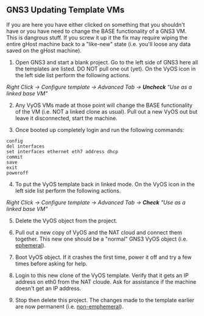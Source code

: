 ## GNS3 Updating Template VMs

If you are here you have either clicked on something that you shouldn't have or you have need to change the BASE functionality of a GNS3 VM. This is dangrous stuff. If you screw it up it the fix may require wiping the entire gHost machine back to a "like-new" state (i.e. you'll loose any data saved on the gHost machine).

1. Open GNS3 and start a blank project. Go to the left side of GNS3 here all the templates are listed. DO NOT pull one out (yet). On the VyOS icon in the left side list perform the following actions.

*Right Click -> Configure template -> Advanced Tab -> **Uncheck** "Use as a linked base VM"*

2. Any VyOS VMs made at those point will change the BASE functionality of the VM (i.e. NOT a linked clone as usual). Pull out a new VyOS out but leave it disconnected, start the machine. 

3. Once booted up completely login and run the following commands:

```
config
del interfaces 
set interfaces ethernet eth7 address dhcp
commit
save
exit
poweroff
```
4. To put the VyOS template back in linked mode. On the VyOS icon in the left side list perform the following actions.

*Right Click -> Configure template -> Advanced Tab -> **Check** "Use as a linked base VM"*

5. Delete the VyOS object from the project.

6. Pull out a new copy of VyOS and the NAT cloud and connect them together. This new one should be a "normal" GNS3 VyOS object (i.e. [ephemeral](https://www.merriam-webster.com/dictionary/ephemeral)).

7. Boot VyOS object. If it crashes the first time, power it off and try a few times before asking for help.

8. Login to this new clone of the VyOS template. Verify that it gets an IP address on eth0 from the NAT cloude. Ask for assistance if the machine doesn't get an IP address.

9. Stop then delete this project. The changes made to the template earlier are now permanent (i.e. [non-emphemeral](https://en.wiktionary.org/wiki/nonephemeral)).
